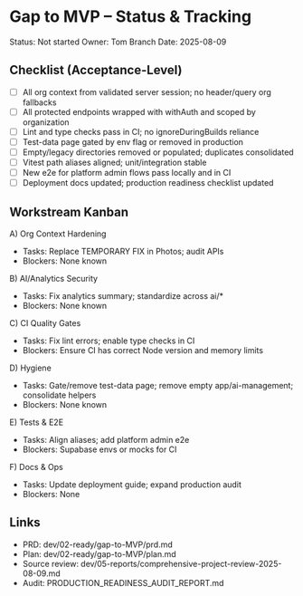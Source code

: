 # Gap to MVP – Status & Tracking

Status: Not started
Owner: Tom Branch
Date: 2025-08-09

## Checklist (Acceptance-Level)

- [ ] All org context from validated server session; no header/query org fallbacks
- [ ] All protected endpoints wrapped with withAuth and scoped by organization
- [ ] Lint and type checks pass in CI; no ignoreDuringBuilds reliance
- [ ] Test-data page gated by env flag or removed in production
- [ ] Empty/legacy directories removed or populated; duplicates consolidated
- [ ] Vitest path aliases aligned; unit/integration stable
- [ ] New e2e for platform admin flows pass locally and in CI
- [ ] Deployment docs updated; production readiness checklist updated

## Workstream Kanban

A) Org Context Hardening
- Tasks: Replace TEMPORARY FIX in Photos; audit APIs
- Blockers: None known

B) AI/Analytics Security
- Tasks: Fix analytics summary; standardize across ai/*
- Blockers: None known

C) CI Quality Gates
- Tasks: Fix lint errors; enable type checks in CI
- Blockers: Ensure CI has correct Node version and memory limits

D) Hygiene
- Tasks: Gate/remove test-data page; remove empty app/ai-management; consolidate helpers
- Blockers: None known

E) Tests & E2E
- Tasks: Align aliases; add platform admin e2e
- Blockers: Supabase envs or mocks for CI

F) Docs & Ops
- Tasks: Update deployment guide; expand production audit
- Blockers: None

## Links
- PRD: dev/02-ready/gap-to-MVP/prd.md
- Plan: dev/02-ready/gap-to-MVP/plan.md
- Source review: dev/05-reports/comprehensive-project-review-2025-08-09.md
- Audit: PRODUCTION_READINESS_AUDIT_REPORT.md

